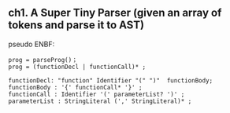 ## ch1. A Super Tiny Parser (given an array of tokens and parse it to AST)

pseudo ENBF:

```
prog = parseProg()；
prog = (functionDecl | functionCall)* ;

functionDecl: "function" Identifier "(" ")"  functionBody;
functionBody : '{' functionCall* '}' ;
functionCall : Identifier '(' parameterList? ')' ;
parameterList : StringLiteral (',' StringLiteral)* ;
```
